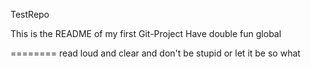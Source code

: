 TestRepo

This is the README of my first Git-Project
Have double fun
global

========
read loud and clear
and don't be stupid
or let it be
so what

